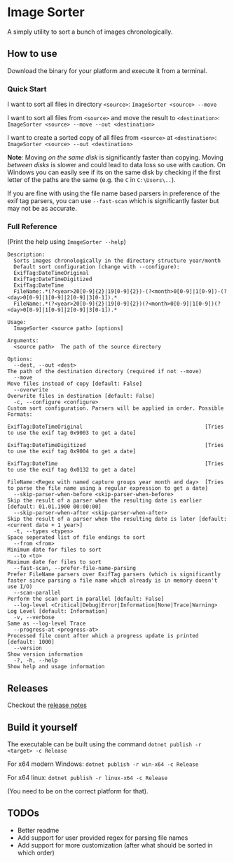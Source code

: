 # Image Sorter

A simply utility to sort a bunch of images chronologically.

## How to use

Download the binary for your platform and execute it from a terminal.

### Quick Start

I want to sort all files in directory ``<source>``: ``ImageSorter <source> --move``

I want to sort all files from ``<source>`` and move the result to ``<destination>``: ``ImageSorter <source> --move --out <destination>``

I want to create a sorted copy of all files from ``<source>`` at ``<destination>``: ``ImageSorter <source> --out <destination>``

**Note**: Moving _on the same disk_ is significantly faster than copying.
Moving _between disks_ is slower and could lead to data loss so use with caution.
On Windows you can easily see if its on the same disk by checking if the first letter of the paths are the same (e.g. the ``C`` in ``C:\Users\..``).

If you are fine with using the file name based parsers in preference of the exif tag parsers, you can use ``--fast-scan``
which is significantly faster but may not be as accurate.

### Full Reference

(Print the help using ``ImageSorter --help``)

````
Description:
  Sorts images chronologically in the directory structure year/month
  Default sort configuration (change with --configure):
  ExifTag:DateTimeOriginal
  ExifTag:DateTimeDigitized
  ExifTag:DateTime
  FileName:.*(?<year>20[0-9]{2}|19[0-9]{2})-(?<month>0[0-9]|1[0-9])-(?<day>0[0-9]|1[0-9]|2[0-9]|3[0-1]).*
  FileName:.*(?<year>20[0-9]{2}|19[0-9]{2})(?<month>0[0-9]|1[0-9])(?<day>0[0-9]|1[0-9]|2[0-9]|3[0-1]).*

Usage:
  ImageSorter <source path> [options]

Arguments:
  <source path>  The path of the source directory

Options:
  --dest, --out <dest>                                               The path of the destination directory (required if not --move)
  --move                                                             Move files instead of copy [default: False]
  --overwrite                                                        Overwrite files in destination [default: False]
  -c, --configure <configure>                                        Custom sort configuration. Parsers will be applied in order. Possible Formats:
                                                                     ExifTag:DateTimeOriginal                                       [Tries to use the exif tag 0x9003 to get a date]
                                                                     ExifTag:DateTimeDigitized                                      [Tries to use the exif tag 0x9004 to get a date]
                                                                     ExifTag:DateTime                                               [Tries to use the exif tag 0x0132 to get a date]
                                                                     FileName:<Regex with named capture groups year month and day>  [Tries to parse the file name using a regular expression to get a date]
  --skip-parser-when-before <skip-parser-when-before>                Skip the result of a parser when the resulting date is earlier [default: 01.01.1900 00:00:00]
  --skip-parser-when-after <skip-parser-when-after>                  Skip the result of a parser when the resulting date is later [default: <current date + 1 year>]
  -t, --types <types>                                                Space seperated list of file endings to sort
  --from <from>                                                      Minimum date for files to sort
  --to <to>                                                          Maximum date for files to sort
  --fast-scan, --prefer-file-name-parsing                            Prefer FileName parsers over ExifTag parsers (which is significantly faster since parsing a file name which already is in memory doesn't use I/O)
  --scan-parallel                                                    Perform the scan part in parallel [default: False]
  --log-level <Critical|Debug|Error|Information|None|Trace|Warning>  Log Level [default: Information]
  -v, --verbose                                                      Same as --log-level Trace
  --progress-at <progress-at>                                        Processed file count after which a progress update is printed [default: 1000]
  --version                                                          Show version information
  -?, -h, --help                                                     Show help and usage information
````

## Releases

Checkout the [release notes](ReleaseNotes/Releases.md)

## Build it yourself

The executable can be built using the command 
``dotnet publish -r <target> -c Release``

For x64 modern Windows: ``dotnet publish -r win-x64 -c Release``

For x64 linux: ``dotnet publish -r linux-x64 -c Release``

(You need to be on the correct platform for that).

## TODOs

- Better readme
- Add support for user provided regex for parsing file names
- Add support for more customization (after what should be sorted in which order)
